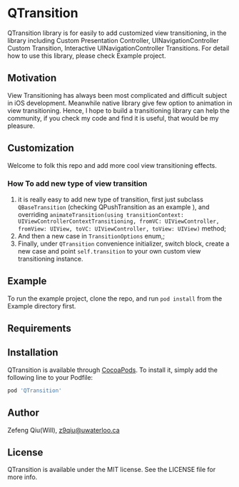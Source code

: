 # QTransition

QTransition library is for easily to add customized view transitioning, in the library including Custom Presentation Controller, UINavigationController Custom Transition, Interactive UINavigationController Transitions. For detail how to use this library, please check Example project.

## Motivation

View Transitioning has always been most complicated and difficult subject in iOS development. Meanwhile native library give few option to animation in view transitioning. Hence, I hope to build a transitioning library can help the community, if you check my code and find it is useful, that would be my pleasure.


## Customization

Welcome to folk this repo and add more cool view transitioning effects.

### How To add new type of view transition
1. it is really easy to add new type of transition, first just subclass `QBaseTransition` (checking QPushTransition as an example ), and overriding `animateTransition(using transitionContext: UIViewControllerContextTransitioning, fromVC: UIViewController, fromView: UIView, toVC: UIViewController, toView: UIView)` method;
2. And then a new case in `TransitionOptions` enum,;
3. Finally, under `QTransition`  convenience initializer, switch block, create a new case and point `self.transition` to your own custom view transitioning instance.

## Example

To run the example project, clone the repo, and run `pod install` from the Example directory first.

## Requirements

## Installation

QTransition is available through [CocoaPods](http://cocoapods.org). To install
it, simply add the following line to your Podfile:

```ruby
pod 'QTransition'
```

## Author

Zefeng Qiu(Will), z9qiu@uwaterloo.ca

## License

QTransition is available under the MIT license. See the LICENSE file for more info.
